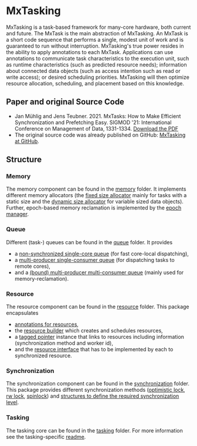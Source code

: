# MxTasking
MxTasking is a task-based framework for many-core hardware, both current and future. 
The MxTask is the main abstraction of MxTasking. 
An MxTask is a short code sequence that performs a single, modest unit of work and is guaranteed to run without interruption.
MxTasking's true power resides in the ability to apply annotations to each MxTask. 
Applications can use annotations to communicate task characteristics to the execution unit, such as runtime characteristics (such as predicted resource needs); information about connected data objects (such as access intention such as read or write access); or desired scheduling priorities. 
MxTasking will then optimize resource allocation, scheduling, and placement based on this knowledge.

## Paper and original Source Code
* Jan Mühlig and Jens Teubner. 2021. MxTasks: How to Make Efficient Synchronization and Prefetching Easy. SIGMOD '21: International Conference on Management of Data, 1331-1334. [Download the PDF](https://doi.org/10.1145/3448016.3457268)
* The original source code was already published on GitHub: [MxTasking at GitHub](https://github.com/jmuehlig/mxtasking).

## Structure
### Memory
The memory component can be found in the [memory](memory) folder. 
It implements different memory allocators (the [fixed size allocator](memory/fixed_size_allocator.h) mainly for tasks with a static size and the [dynamic size allocator](memory/dynamic_size_allocator.h) for variable sized data objects).
Further, epoch-based memory reclamation is implemented by the [epoch manager](memory/reclamation/epoch_manager.h).

### Queue
Different (task-) queues can be found in the [queue](queue) folder.
It provides 
* a [non-synchronized single-core queue](queue/list.h) (for fast core-local dispatching), 
* a [multi-producer single-consumer queue](queue/mpsc.h) (for dispatching tasks to remote cores),
* and a [(bound) multi-producer multi-consumer queue](queue/bound_mpmc.h) (mainly used for memory-reclamation).

### Resource
The resource component can be found in the [resource](resource) folder.
This package encapsulates 
* [annotations for resources](resource/annotation.h),
* the [resource builder](resource/builder.h) which creates and schedules resources,
* a [tagged pointer](resource/ptr.h) instance that links to resources including information (synchronization method and worker id),
* and the [resource interface](resource/resource_interface.h) that has to be implemented by each to synchronized resource.

### Synchronization
The synchronization component can be found in the [synchronization](synchronization) folder.
This package provides different synchronization methods ([optimistic lock](synchronization/optimistic_lock.h), [rw lock](synchronization/rw_spinlock.h), [spinlock](synchronization/spinlock.h)) and [structures to define the required synchronization level](synchronization/synchronization.h).

### Tasking
The tasking core can be found in the [tasking](tasking) folder.
For more information see the tasking-specific [readme](tasking/README.md).

